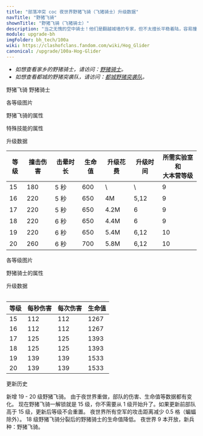```yaml
---
title: "部落冲突 coc 夜世界野猪飞骑（飞猪骑士）升级数据"
navTitle: "野猪飞骑"
shownTitle: "野猪飞骑（飞猪骑士）"
description: "当之无愧的空中骑士！他们是翻越城墙的专家，但不太擅长平稳着陆，容易撞上建筑。"
module: upgrade-bh
imgFolder: bh_tech/100a
wiki: https://clashofclans.fandom.com/wiki/Hog_Glider
canonical: /upgrade/100a-Hog-Glider
---
```


<script setup>
const tableExtraGliderInfo = [
    {
        "column": 4,
        "type": "cost",
        "gpClass": "research",
        "icon": "Elixir2"
    },
    {
        "column": 5,
        "type": "time",
        "gpClass": "research"
    }
];
</script>

- *如想查看家乡的野猪骑士，请访问：[野猪骑士](/upgrade/0081-Hog-Rider)。*
- *如想查看都城的野猪突袭队，请访问：[都城野猪突袭队](/upgrade/200b-Hog-Raiders)。*

<SwitchTabs contentClass="cp-unit-items" :stickyTabs="true" :pageTabs="true">
    <SwitchTab tabId="cp-unit-item-0" :activeTab="true">野猪飞骑</SwitchTab>
    <SwitchTab tabId="cp-unit-item-1">野猪骑士</SwitchTab>
</SwitchTabs>

<!-- ↓↓↓ 野猪飞骑 ↓↓↓ -->
<SwitchTabGroup id="cp-unit-item-0" class="cp-unit-items">
<UnitInfo :folder="$frontmatter.imgFolder" imgSrc="Hog_Glider_info.png" imgAlt="野猪飞骑"
    description="当之无愧的空中骑士！他们是翻越城墙的专家，但不太擅长平稳着陆，容易撞上建筑。" />

<SmallTitle>各等级图片</SmallTitle>

<Panel>
    <UnitImgGroup :folder="$frontmatter.imgFolder">
        <UnitImg imgTitle="15 - 16 级" imgSrc="Hog_Glider15.png" />
        <UnitImg imgTitle="17 级" imgSrc="Hog_Glider17.png" />
        <UnitImg imgTitle="18 级" imgSrc="Hog_Glider18.png" />
        <UnitImg imgTitle="19 级" imgSrc="Hog_Glider19.png" />
        <UnitImg imgTitle="20 级" imgSrc="Hog_Glider20.png" />
    </UnitImgGroup>
</Panel>

<SmallTitle>野猪飞骑的属性</SmallTitle>

<UnitProperties>
    <UnitProperty pKey="攻击偏好" pValue="防御建筑" />
    <UnitProperty pKey="伤害类型" pValue="单体伤害" /> 
    <UnitProperty pKey="攻击的目标" pValue="仅地面目标" />
    <UnitProperty pKey="移动速度" pValue="3 格/秒" />
    <UnitProperty pKey="撞击时机" pValue="到达目标后 0.2 秒" />
    <UnitProperty pKey="攻击距离" pValue="0.5 格" />
    <UnitProperty pKey="每个兵营的部队数量" pValue="2" />
    <UnitProperty pKey="所需训练营等级" pValue="11" />
    <UnitProperty pKey="所需夜世界大本等级" pValue="9" />
</UnitProperties>

<SmallTitle>特殊技能的属性</SmallTitle>

<UnitProperties>
    <UnitProperty pKey="技能名称" pValue="奇袭俯冲" />
    <UnitProperty pKey="技能类型" pValue="一次性技能" />
    <UnitProperty pKey="技能描述" pValue="撞击目标后可让其瘫痪几秒" />
</UnitProperties> 

<SmallTitle>升级数据</SmallTitle>

<UnitTable :tableExtraInfo="tableExtraGliderInfo">

| 等级 | 撞击伤害 | 击晕时长|  生命值  | 升级花费 | 升级时间 |所需实验室和<br>大本营等级|
| ---- |   ---   |   ---  |   ---   |   ---   |    ---   |           ---          |
|  15  |   180   |   5 秒 |    600  |     \   |     \    |            9           |
|  16  |   220   |   5 秒 |    650  |     4M  |  5,12    |            9           |
|  17  |   220   |   5 秒 |    650  |   4.2M  |  6       |            9           |
|  18  |   220   |   6 秒 |    650  |   4.4M  |  6       |            9           |
|  19  |   220   |   6 秒 |    650  |   5.4M  |  6,12    |           10           |
|  20  |   260   |   6 秒 |    700  |   5.8M  |  6,12    |           10           |
</UnitTable>
</SwitchTabGroup>

<!-- ↓↓↓ 野猪骑士 ↓↓↓ -->
<SwitchTabGroup id="cp-unit-item-1" class="cp-unit-items">
<UnitInfo :folder="$frontmatter.imgFolder" imgSrc="Hog_Rider_info.png" imgAlt="野猪骑士"
    description="滑翔翼被摧毁后，战场上将出现一人一猪两位勇士，他们可以轻松跃过城墙，继续为您战斗。" />

<SmallTitle>各等级图片</SmallTitle>

<Panel>
    <UnitImgGroup :folder="$frontmatter.imgFolder">
        <UnitImg imgTitle="15 - 16 级" imgSrc="Hog_Rider15.png" />
        <UnitImg imgTitle="17 级" imgSrc="Hog_Rider17.png" />
        <UnitImg imgTitle="18 级" imgSrc="Hog_Rider18.png" />
        <UnitImg imgTitle="19 级" imgSrc="Hog_Rider19.png" />
        <UnitImg imgTitle="20 级" imgSrc="Hog_Rider20.png" />
    </UnitImgGroup>
</Panel>

<SmallTitle>野猪骑士的属性</SmallTitle>

<UnitProperties>
    <UnitProperty pKey="兵种重量" pValue="12" />
    <UnitProperty pKey="攻击偏好" pValue="防御建筑" />
    <UnitProperty pKey="伤害类型" pValue="单体伤害" /> 
    <UnitProperty pKey="攻击的目标" pValue="仅地面目标" />
    <UnitProperty pKey="移动速度" pValue="4 格/秒" />
    <UnitProperty pKey="攻击速度" pValue="1 秒/次" />
    <UnitProperty pKey="攻击距离" pValue="1 格" />
</UnitProperties>

<SmallTitle>升级数据</SmallTitle>

<Table>

| 等级 | 每秒伤害 | 每次伤害|  生命值  |
| ---- |   ---   |   ---  |   ---   |
|  15  |   112   |   112  |   1267  |
|  16  |   112   |   112  |   1267  |
|  17  |   125   |   125  |   1393  |
|  18  |   125   |   125  |   1393  |
|  19  |   139   |   139  |   1533  |
|  20  |   139   |   139  |   1533  |
</Table>
</SwitchTabGroup>

<!-- ↓↓↓ 公共部分 ↓↓↓ -->
<SmallTitle>更新历史</SmallTitle>

<Timeline>
    <TimelineItem date="2023/05/15">
        <TimelineRow>新增 19 - 20 级野猪飞骑。</TimelineRow>
        <TimelineRow>由于夜世界重做，部队的伤害、生命值等数据都有变化。</TimelineRow>
        <TimelineRow>现在野猪飞骑一解锁就是 15 级，你不需要从 1 级开始升了。如果更新前部队高于 15 级，更新后等级不会重置。</TimelineRow>
    </TimelineItem>
    <TimelineItem date="2022/05/02">
        <TimelineRow>夜世界所有空军的攻击距离减少 0.5 格（蝙蝠除外）。</TimelineRow>
    </TimelineItem>
    <TimelineItem date="2019/09/11">
        <TimelineRow>18 级野猪飞骑分裂后的野猪骑士的生命值降低。</TimelineRow>
    </TimelineItem>
    <TimelineItem date="2019/06/18">
        <TimelineRow>夜世界 9 本开放，新兵种：野猪飞骑。</TimelineRow>
    </TimelineItem>
    <TimelineItem :historyBottom="true" />
</Timeline>